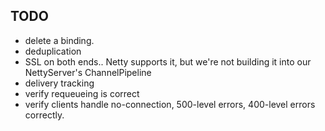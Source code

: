 TODO
----
 * delete a binding.
 * deduplication
 * SSL on both ends.. Netty supports it, but we're not building it into our NettyServer's ChannelPipeline
 * delivery tracking
 * verify requeueing is correct
 * verify clients handle no-connection, 500-level errors, 400-level errors correctly.